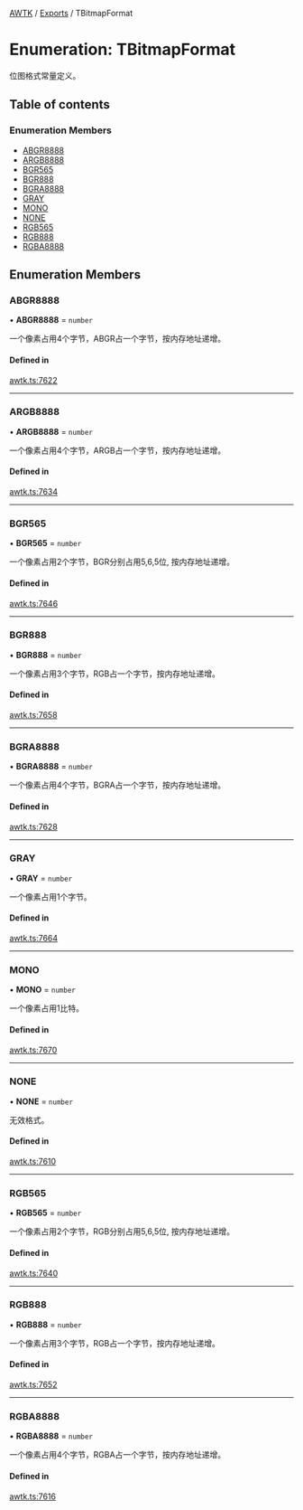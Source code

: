 [AWTK](../README.md) / [Exports](../modules.md) / TBitmapFormat

# Enumeration: TBitmapFormat

位图格式常量定义。

## Table of contents

### Enumeration Members

- [ABGR8888](TBitmapFormat.md#abgr8888)
- [ARGB8888](TBitmapFormat.md#argb8888)
- [BGR565](TBitmapFormat.md#bgr565)
- [BGR888](TBitmapFormat.md#bgr888)
- [BGRA8888](TBitmapFormat.md#bgra8888)
- [GRAY](TBitmapFormat.md#gray)
- [MONO](TBitmapFormat.md#mono)
- [NONE](TBitmapFormat.md#none)
- [RGB565](TBitmapFormat.md#rgb565)
- [RGB888](TBitmapFormat.md#rgb888)
- [RGBA8888](TBitmapFormat.md#rgba8888)

## Enumeration Members

### ABGR8888

• **ABGR8888** = `number`

一个像素占用4个字节，ABGR占一个字节，按内存地址递增。

#### Defined in

[awtk.ts:7622](https://github.com/zlgopen/awtk-binding/blob/5d7e9b70/tools/code_gen/js/output/awtk.ts#L7622)

___

### ARGB8888

• **ARGB8888** = `number`

一个像素占用4个字节，ARGB占一个字节，按内存地址递增。

#### Defined in

[awtk.ts:7634](https://github.com/zlgopen/awtk-binding/blob/5d7e9b70/tools/code_gen/js/output/awtk.ts#L7634)

___

### BGR565

• **BGR565** = `number`

一个像素占用2个字节，BGR分别占用5,6,5位, 按内存地址递增。

#### Defined in

[awtk.ts:7646](https://github.com/zlgopen/awtk-binding/blob/5d7e9b70/tools/code_gen/js/output/awtk.ts#L7646)

___

### BGR888

• **BGR888** = `number`

一个像素占用3个字节，RGB占一个字节，按内存地址递增。

#### Defined in

[awtk.ts:7658](https://github.com/zlgopen/awtk-binding/blob/5d7e9b70/tools/code_gen/js/output/awtk.ts#L7658)

___

### BGRA8888

• **BGRA8888** = `number`

一个像素占用4个字节，BGRA占一个字节，按内存地址递增。

#### Defined in

[awtk.ts:7628](https://github.com/zlgopen/awtk-binding/blob/5d7e9b70/tools/code_gen/js/output/awtk.ts#L7628)

___

### GRAY

• **GRAY** = `number`

一个像素占用1个字节。

#### Defined in

[awtk.ts:7664](https://github.com/zlgopen/awtk-binding/blob/5d7e9b70/tools/code_gen/js/output/awtk.ts#L7664)

___

### MONO

• **MONO** = `number`

一个像素占用1比特。

#### Defined in

[awtk.ts:7670](https://github.com/zlgopen/awtk-binding/blob/5d7e9b70/tools/code_gen/js/output/awtk.ts#L7670)

___

### NONE

• **NONE** = `number`

无效格式。

#### Defined in

[awtk.ts:7610](https://github.com/zlgopen/awtk-binding/blob/5d7e9b70/tools/code_gen/js/output/awtk.ts#L7610)

___

### RGB565

• **RGB565** = `number`

一个像素占用2个字节，RGB分别占用5,6,5位, 按内存地址递增。

#### Defined in

[awtk.ts:7640](https://github.com/zlgopen/awtk-binding/blob/5d7e9b70/tools/code_gen/js/output/awtk.ts#L7640)

___

### RGB888

• **RGB888** = `number`

一个像素占用3个字节，RGB占一个字节，按内存地址递增。

#### Defined in

[awtk.ts:7652](https://github.com/zlgopen/awtk-binding/blob/5d7e9b70/tools/code_gen/js/output/awtk.ts#L7652)

___

### RGBA8888

• **RGBA8888** = `number`

一个像素占用4个字节，RGBA占一个字节，按内存地址递增。

#### Defined in

[awtk.ts:7616](https://github.com/zlgopen/awtk-binding/blob/5d7e9b70/tools/code_gen/js/output/awtk.ts#L7616)
